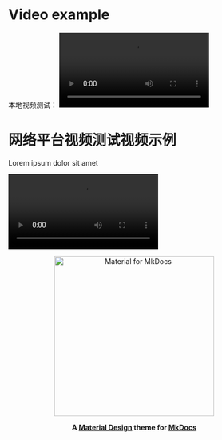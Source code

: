 # Video example
本地视频测试：
![type:video](./source/video/X32_LoadScene.mp4)


# 网络平台视频测试视频示例

Lorem ipsum dolor sit amet

![type:video-tag](./source/video/X32_LoadScene.mp4)




<p align="center">
  <a href="https://squidfunk.github.io/mkdocs-material/">
    <img src="https://raw.githubusercontent.com/squidfunk/mkdocs-material/master/.github/assets/logo.svg" width="320" alt="Material for MkDocs">
  </a>
</p>

<p align="center">
  <strong>
    A 
    <a href="https://material.io/">Material Design</a> 
    theme for 
    <a href="https://www.mkdocs.org/">MkDocs</a>
  </strong>
</p>